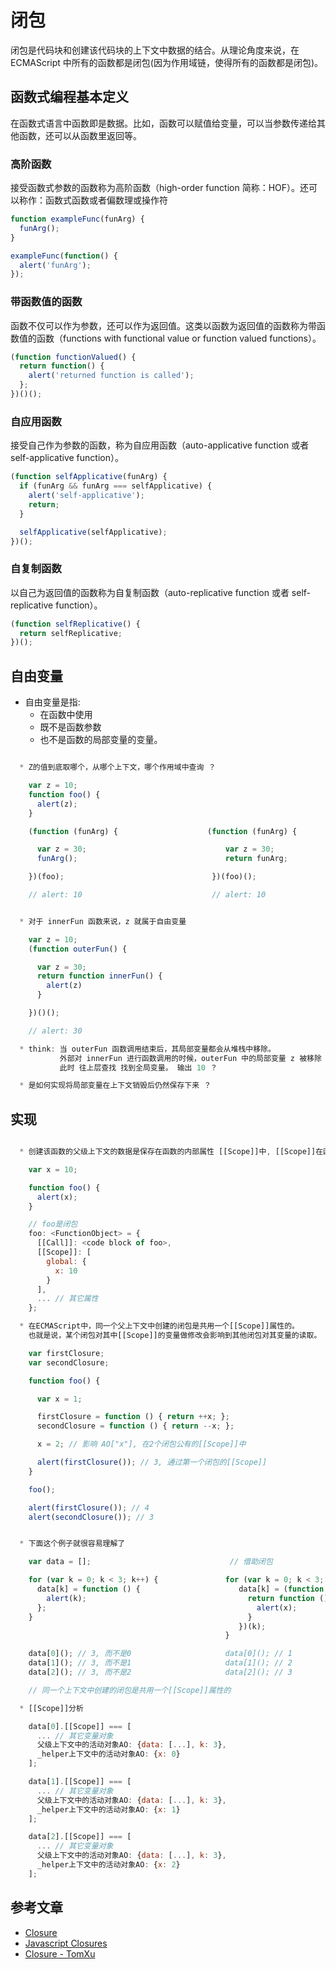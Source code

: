 # 闭包

闭包是代码块和创建该代码块的上下文中数据的结合。从理论角度来说，在 ECMAScript 中所有的函数都是闭包(因为作用域链，使得所有的函数都是闭包)。

## 函数式编程基本定义

在函数式语言中函数即是数据。比如，函数可以赋值给变量，可以当参数传递给其他函数，还可以从函数里返回等。

### 高阶函数

接受函数式参数的函数称为高阶函数（high-order function 简称：HOF）。还可以称作：函数式函数或者偏数理或操作符

```js
function exampleFunc(funArg) {
  funArg();
}

exampleFunc(function() {
  alert('funArg');
});
```

### 带函数值的函数

函数不仅可以作为参数，还可以作为返回值。这类以函数为返回值的函数称为带函数值的函数（functions with functional value or function valued functions）。

```js
(function functionValued() {
  return function() {
    alert('returned function is called');
  };
})()();
```

### 自应用函数

接受自己作为参数的函数，称为自应用函数（auto-applicative function 或者 self-applicative function）。

```js
(function selfApplicative(funArg) {
  if (funArg && funArg === selfApplicative) {
    alert('self-applicative');
    return;
  }

  selfApplicative(selfApplicative);
})();
```

### 自复制函数

以自己为返回值的函数称为自复制函数（auto-replicative function 或者 self-replicative function）。

```js
(function selfReplicative() {
  return selfReplicative;
})();
```

## 自由变量

- 自由变量是指:
  - 在函数中使用
  - 既不是函数参数
  - 也不是函数的局部变量的变量。

```js

  * Z的值到底取哪个，从哪个上下文，哪个作用域中查询 ？

    var z = 10;
    function foo() {
      alert(z);
    }

    (function (funArg) {                    (function (funArg) {

      var z = 30;                               var z = 30;
      funArg();                                 return funArg;

    })(foo);                                 })(foo)();

    // alert: 10                             // alert: 10


  * 对于 innerFun 函数来说，z 就属于自由变量

    var z = 10;
    (function outerFun() {

      var z = 30;
      return function innerFun() {
        alert(z)
      }

    })()();

    // alert: 30

  * think: 当 outerFun 函数调用结束后，其局部变量都会从堆栈中移除。
           外部对 innerFun 进行函数调用的时候，outerFun 中的局部变量 z 被移除
           此时 往上层查找 找到全局变量。 输出 10 ？

  * 是如何实现将局部变量在上下文销毁后仍然保存下来 ？

```

## 实现

```js

  * 创建该函数的父级上下文的数据是保存在函数的内部属性 [[Scope]]中, [[Scope]]在函数创建的时候就存在了。

    var x = 10;

    function foo() {
      alert(x);
    }

    // foo是闭包
    foo: <FunctionObject> = {
      [[Call]]: <code block of foo>,
      [[Scope]]: [
        global: {
          x: 10
        }
      ],
      ... // 其它属性
    };

  * 在ECMAScript中，同一个父上下文中创建的闭包是共用一个[[Scope]]属性的。
    也就是说，某个闭包对其中[[Scope]]的变量做修改会影响到其他闭包对其变量的读取。

    var firstClosure;
    var secondClosure;

    function foo() {

      var x = 1;

      firstClosure = function () { return ++x; };
      secondClosure = function () { return --x; };

      x = 2; // 影响 AO["x"], 在2个闭包公有的[[Scope]]中

      alert(firstClosure()); // 3, 通过第一个闭包的[[Scope]]
    }

    foo();

    alert(firstClosure()); // 4
    alert(secondClosure()); // 3


  * 下面这个例子就很容易理解了

    var data = [];                               // 借助闭包                                // 借助callee

    for (var k = 0; k < 3; k++) {               for (var k = 0; k < 3; k++) {              for (var k = 0; k < 3; k++) {
      data[k] = function () {                      data[k] = (function _helper(x) {          (data[k] = function () {
        alert(k);                                    return function () {                       alert(arguments.callee.i)
      };                                               alert(x);                             }).k = k
    }                                                }                                     }
                                                   })(k);
                                                }

    data[0](); // 3, 而不是0                     data[0](); // 1                           data[0](); // 1
    data[1](); // 3, 而不是1                     data[1](); // 2                           data[1](); // 2
    data[2](); // 3, 而不是2                     data[2](); // 3                           data[2](); // 3

    // 同一个上下文中创建的闭包是共用一个[[Scope]]属性的

  * [[Scope]]分析

    data[0].[[Scope]] === [
      ... // 其它变量对象
      父级上下文中的活动对象AO: {data: [...], k: 3},
      _helper上下文中的活动对象AO: {x: 0}
    ];

    data[1].[[Scope]] === [
      ... // 其它变量对象
      父级上下文中的活动对象AO: {data: [...], k: 3},
      _helper上下文中的活动对象AO: {x: 1}
    ];

    data[2].[[Scope]] === [
      ... // 其它变量对象
      父级上下文中的活动对象AO: {data: [...], k: 3},
      _helper上下文中的活动对象AO: {x: 2}
    ];
```

## 参考文章

- [Closure](<https://en.wikipedia.org/wiki/Closure_(computer_programming)>)
- [Javascript Closures](http://jibbering.com/faq/notes/closures/)
- [Closure - TomXu](http://www.cnblogs.com/TomXu/archive/2012/01/31/2330252.html)

